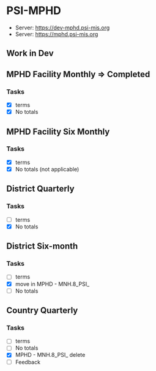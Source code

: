 # PSI-MPHD
* Server: https://dev-mphd.psi-mis.org
* Server: https://mphd.psi-mis.org

## Work in Dev

## MPHD Facility Monthly => Completed

### Tasks

- [x] terms
- [x] No totals

## MPHD Facility Six Monthly

### Tasks

- [x] terms
- [x] No totals (not applicable)

## District Quarterly

### Tasks

- [ ] terms
- [x] No totals

## District Six-month

### Tasks

- [ ] terms
- [x] move in MPHD - MNH.8_PSI_
- [ ] No totals

## Country Quarterly

### Tasks

- [ ] terms
- [ ] No totals
- [x] MPHD - MNH.8_PSI_ delete
- [ ] Feedback